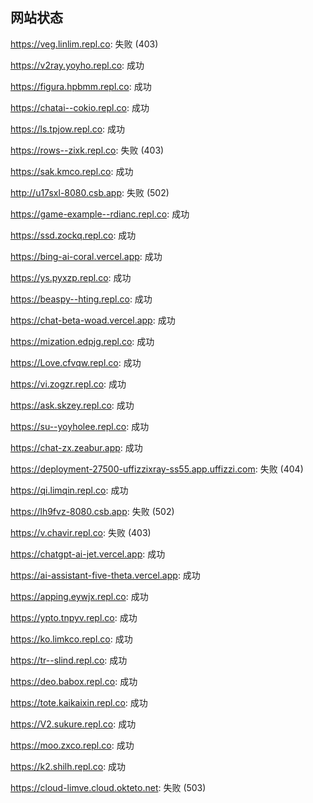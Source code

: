 ## 网站状态
https://veg.linlim.repl.co: 失败 (403)

https://v2ray.yoyho.repl.co: 成功

https://figura.hpbmm.repl.co: 成功

https://chatai--cokio.repl.co: 成功

https://ls.tpjow.repl.co: 成功

https://rows--zixk.repl.co: 失败 (403)

https://sak.kmco.repl.co: 成功

http://u17sxl-8080.csb.app: 失败 (502)

https://game-example--rdianc.repl.co: 成功

https://ssd.zockq.repl.co: 成功

https://bing-ai-coral.vercel.app: 成功

https://ys.pyxzp.repl.co: 成功

https://beaspy--hting.repl.co: 成功

https://chat-beta-woad.vercel.app: 成功

https://mization.edpjg.repl.co: 成功

https://Love.cfvqw.repl.co: 成功

https://vi.zogzr.repl.co: 成功

https://ask.skzey.repl.co: 成功

https://su--yoyholee.repl.co: 成功

https://chat-zx.zeabur.app: 成功

https://deployment-27500-uffizzixray-ss55.app.uffizzi.com: 失败 (404)

https://qi.limqin.repl.co: 成功

https://lh9fvz-8080.csb.app: 失败 (502)

https://v.chavir.repl.co: 失败 (403)

https://chatgpt-ai-jet.vercel.app: 成功

https://ai-assistant-five-theta.vercel.app: 成功

https://apping.eywjx.repl.co: 成功

https://ypto.tnpyv.repl.co: 成功

https://ko.limkco.repl.co: 成功

https://tr--slind.repl.co: 成功

https://deo.babox.repl.co: 成功

https://tote.kaikaixin.repl.co: 成功

https://V2.sukure.repl.co: 成功

https://moo.zxco.repl.co: 成功

https://k2.shilh.repl.co: 成功

https://cloud-limve.cloud.okteto.net: 失败 (503)

